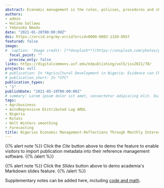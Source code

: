 ```yaml
---
abstract: Economic management is the rules, policies, procedures and skills deployed to manage the resources, finances, income, and expenditure of a community, business enterprise or a whole country. The major instruments of economic management are the fiscal and economic development policies normally outlined in the countries budget by the President. The failure to achieve the stated objectives in the fiscal and monetary policies are the major challenges faced by less developed and developing countries of the world. This is because of frequent fluctuations in macro-prices particularly interest, wage and exchange rates. The resultant effects of the movement of these prices are reflected in the inflation and the GDP growth rates which adversely affects agribusiness activities. In this study, the trend of the movement of monthly inflation rate between 1996 and 2020 in Nigeria was investigated. The data, which were obtained from the records of the Central bank of Nigeria, National Bureau of Statistics as well as the World Bank’s World Development Indicators, were analyzed using descriptive statistics as well as cubic, spline and smoothing methods. The results, which showed Nigeria’s average inflation for the period under study to be 12.42%, was better managed during civilian administrations (with a mean of 11.8%) but was higher than most countries of the world. Among the smoothing methods, Holt-Winters predicted (1996-2020) and forecast (2020-2042) Nigerian inflation better than other methods with a mean forecast of 11.25. Among the presidents, the Goodluck Jonathan era witnessed the most stable inflation regime with a mean of 10.2%. The results further reveal that a stable inflation is capable of increasing agriculture GDP by 1.0885% yearly although only short-run dynamics is apparent. It is recommended that more technical skills rather than guesswork policies should be deployed by the government to better manage the inflationary trend so that Nigeria could return to single-digit inflation regime that was once achieved.
authors:
- admin
- Halima Sallawu
- Yebosoko Nmadu
date: "2021-01-28T00:00:00Z"
doi: https://orcid.org/my-orcid?orcid=0000-0002-1320-8957
featured: false
image:
#  caption: 'Image credit: [**Unsplash**](https://unsplash.com/photos/pLCdAaMFLTE)'
  focal_point: ""
  preview_only: false
links: https://digitalcommons.usf.edu/m3publishing/vol5/iss2021/78/
projects: null
# publication: In *Agricultural Development in Nigeria: Evidence can Chart the Path*
# publication_short: In *STC*
publication_types:
- "1"
publishDate: "2021-05-10T00:00:00Z"
# summary: Lorem ipsum dolor sit amet, consectetur adipiscing elit. Duis posuere tellus.
tags:
- Agribusiness
- AutoRegressive Distributed Lag ARDL
- Nigeria
- Rstats
- Holt Winters smoothing
- Forecasting
title: Nigerias Economic Management-Reflections Through Monthly Interest Rate Movement From 1996 to 2020 and Beyond
---
```


{{% alert note %}}
Click the *Cite* button above to demo the feature to enable visitors to import publication metadata into their reference management software.
{{% /alert %}}

{{% alert note %}}
Click the *Slides* button above to demo academia's Markdown slides feature.
{{% /alert %}}

Supplementary notes can be added here, including [code and math](https://sourcethemes.com/academic/docs/writing-markdown-latex/).
